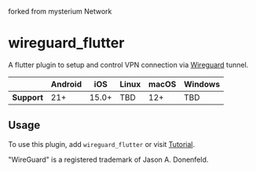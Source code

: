 forked from mysterium Network

# wireguard_flutter

A flutter plugin to setup and control VPN connection via [Wireguard](https://www.wireguard.com/) tunnel.

|             | Android | iOS   | Linux | macOS | Windows     |
|-------------|---------|-------|-------|-------|-------------|
| **Support** | 21+     | 15.0+ | TBD   | 12+   | TBD         |

## Usage

To use this plugin, add `wireguard_flutter` or visit  [Tutorial](https://flutterflux.com/).

"WireGuard" is a registered trademark of Jason A. Donenfeld.